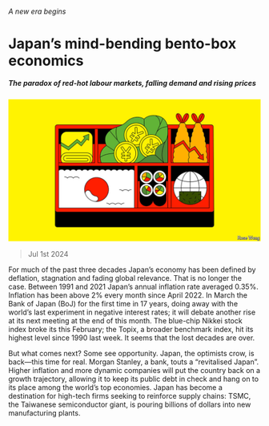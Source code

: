 ###### A new era begins

# Japan’s mind-bending bento-box economics 

##### The paradox of red-hot labour markets, falling demand and rising prices 

![image](images/20240706_ASD001.jpg) 

> Jul 1st 2024 

For much of the past three decades Japan’s economy has been defined by deflation, stagnation and fading global relevance. That is no longer the case. Between 1991 and 2021 Japan’s annual inflation rate averaged 0.35%. Inflation has been above 2% every month since April 2022. In March the Bank of Japan (BoJ)  for the first time in 17 years, doing away with the world’s last experiment in negative interest rates; it will debate another rise at its next meeting at the end of this month. The blue-chip Nikkei stock index broke its  this February; the Topix, a broader benchmark index, hit its highest level since 1990 last week. It seems that the lost decades are over. 

But what comes next? Some see opportunity. Japan, the optimists crow, is back—this time for real. Morgan Stanley, a bank, touts a “revitalised Japan”. Higher inflation and more dynamic companies will put the country back on a growth trajectory, allowing it to keep its public debt in check and hang on to its place among the world’s top economies. Japan has become a destination for high-tech firms seeking to reinforce supply chains: TSMC, the Taiwanese semiconductor giant, is pouring billions of dollars into new manufacturing plants. 

